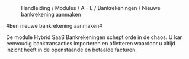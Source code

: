 
<properties>
	<page>
		<title>Bankrekeningen</title>
	</page>
	<menu>
		<position>Handleiding / Modules / A - E / Bankrekeningen / Nieuwe bankrekening aanmaken</position>
		<title>Introductie</title>
	</menu>
</properties>

#Een nieuwe bankrekening aanmaken#

<description>De module Hybrid SaaS Bankrekeningen schept orde in de chaos. U kan eenvoudig banktransacties importeren en afletteren waardoor u altijd inzicht heeft in de openstaande en betaalde facturen.
</description>

